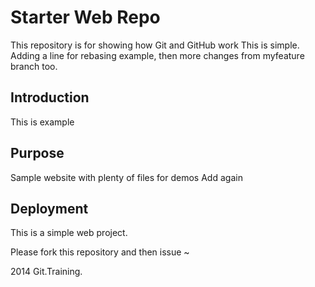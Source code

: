# Starter Web Repo

This repository is for showing how Git and GitHub work
This is simple. Adding a line for rebasing example, then more changes from myfeature branch too.

## Introduction
This is example

## Purpose

Sample website with plenty of files for demos
Add again

## Deployment
This is a simple web project.

Please fork this repository and then issue ~

2014 Git.Training.